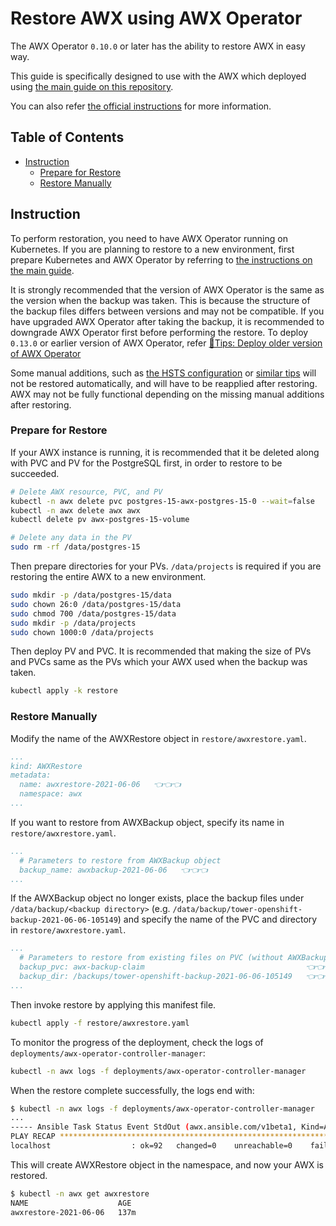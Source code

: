 <!-- omit in toc -->
# Restore AWX using AWX Operator

The AWX Operator `0.10.0` or later has the ability to restore AWX in easy way.

This guide is specifically designed to use with the AWX which deployed using [the main guide on this repository](../README.md).

You can also refer [the official instructions](https://github.com/ansible/awx-operator/tree/devel/roles/backup) for more information.

<!-- omit in toc -->
## Table of Contents

- [Instruction](#instruction)
  - [Prepare for Restore](#prepare-for-restore)
  - [Restore Manually](#restore-manually)

## Instruction

To perform restoration, you need to have AWX Operator running on Kubernetes. If you are planning to restore to a new environment, first prepare Kubernetes and AWX Operator by referring to [the instructions on the main guide](../README.md).

It is strongly recommended that the version of AWX Operator is the same as the version when the backup was taken. This is because the structure of the backup files differs between versions and may not be compatible. If you have upgraded AWX Operator after taking the backup, it is recommended to downgrade AWX Operator first before performing the restore. To deploy `0.13.0` or earlier version of AWX Operator, refer [📝Tips: Deploy older version of AWX Operator](../tips/deploy-older-operator.md)

Some manual additions, such as [the HSTS configuration](../tips/enable-hsts.md) or [similar tips](../tips/README.md) will not be restored automatically, and will have to be reapplied after restoring. AWX may not be fully functional depending on the missing manual additions after restoring.

### Prepare for Restore

If your AWX instance is running, it is recommended that it be deleted along with PVC and PV for the PostgreSQL first, in order to restore to be succeeded.

<!-- shell: restore: uninstall -->
```bash
# Delete AWX resource, PVC, and PV
kubectl -n awx delete pvc postgres-15-awx-postgres-15-0 --wait=false
kubectl -n awx delete awx awx
kubectl delete pv awx-postgres-15-volume
```

<!-- shell: restore: delete directories -->
```bash
# Delete any data in the PV
sudo rm -rf /data/postgres-15
```

Then prepare directories for your PVs. `/data/projects` is required if you are restoring the entire AWX to a new environment.

<!-- shell: restore: create directories -->
```bash
sudo mkdir -p /data/postgres-15/data
sudo chown 26:0 /data/postgres-15/data
sudo chmod 700 /data/postgres-15/data
sudo mkdir -p /data/projects
sudo chown 1000:0 /data/projects
```

Then deploy PV and PVC. It is recommended that making the size of PVs and PVCs same as the PVs which your AWX used when the backup was taken.

<!-- shell: restore: deploy -->
```bash
kubectl apply -k restore
```

### Restore Manually

Modify the name of the AWXRestore object in `restore/awxrestore.yaml`.

```yaml
...
kind: AWXRestore
metadata:
  name: awxrestore-2021-06-06   👈👈👈
  namespace: awx
...
```

If you want to restore from AWXBackup object, specify its name in `restore/awxrestore.yaml`.

```yaml
...
  # Parameters to restore from AWXBackup object
  backup_name: awxbackup-2021-06-06   👈👈👈
...
```

If the AWXBackup object no longer exists, place the backup files under `/data/backup/<backup directory>` (e.g. `/data/backup/tower-openshift-backup-2021-06-06-105149`) and specify the name of the PVC and directory in `restore/awxrestore.yaml`.

```yaml
...
  # Parameters to restore from existing files on PVC (without AWXBackup object)
  backup_pvc: awx-backup-claim                                    👈👈👈
  backup_dir: /backups/tower-openshift-backup-2021-06-06-105149   👈👈👈
...
```

Then invoke restore by applying this manifest file.

<!-- shell: restore: restore -->
```bash
kubectl apply -f restore/awxrestore.yaml
```

To monitor the progress of the deployment, check the logs of `deployments/awx-operator-controller-manager`:

<!-- shell: restore: gather logs -->
```bash
kubectl -n awx logs -f deployments/awx-operator-controller-manager
```

When the restore complete successfully, the logs end with:

```bash
$ kubectl -n awx logs -f deployments/awx-operator-controller-manager
...
----- Ansible Task Status Event StdOut (awx.ansible.com/v1beta1, Kind=AWX, awx/awx) -----
PLAY RECAP *********************************************************************
localhost                  : ok=92   changed=0    unreachable=0    failed=0    skipped=81   rescued=0    ignored=1
```

This will create AWXRestore object in the namespace, and now your AWX is restored.

<!-- shell: restore: get resources -->
```bash
$ kubectl -n awx get awxrestore
NAME                    AGE
awxrestore-2021-06-06   137m
```
